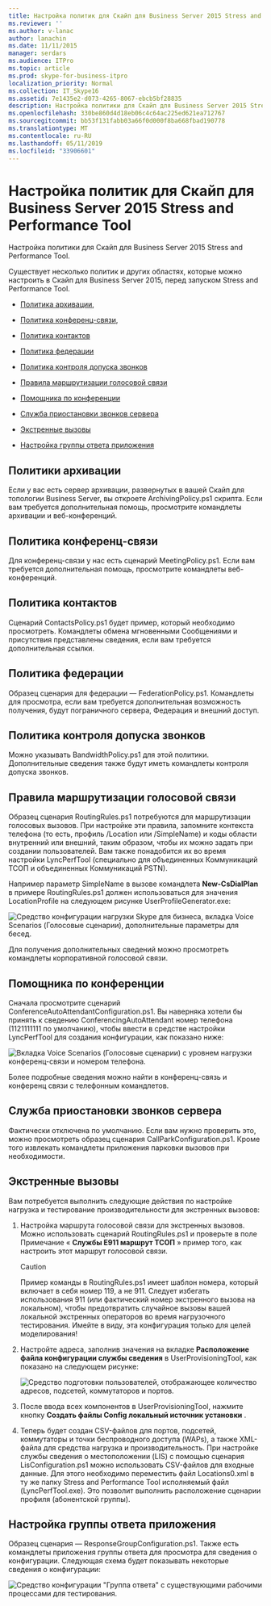 ```yaml
---
title: Настройка политик для Скайп для Business Server 2015 Stress and Performance Tool
ms.reviewer: ''
ms.author: v-lanac
author: lanachin
ms.date: 11/11/2015
manager: serdars
ms.audience: ITPro
ms.topic: article
ms.prod: skype-for-business-itpro
localization_priority: Normal
ms.collection: IT_Skype16
ms.assetid: 7e1435e2-d073-4265-8067-ebcb5bf28835
description: Настройка политики для Скайп для Business Server 2015 Stress and Performance Tool.
ms.openlocfilehash: 330be860d4d18eb06c4c64ac225ed621ea712767
ms.sourcegitcommit: bb53f131fabb03a66f0d000f8ba668fbad190778
ms.translationtype: MT
ms.contentlocale: ru-RU
ms.lasthandoff: 05/11/2019
ms.locfileid: "33906601"
---
```

# <a name="configuring-policies-for-the-skype-for-business-server-2015-stress-and-performance-tool"></a>Настройка политик для Скайп для Business Server 2015 Stress and Performance Tool
 
Настройка политики для Скайп для Business Server 2015 Stress and Performance Tool.
  
Существует несколько политик и других областях, которые можно настроить в Скайп для Business Server 2015, перед запуском Stress and Performance Tool.
  
- [Политика архивации](configuring-policies.md#ArchivingPolicy),
    
- [Политика конференц-связи](configuring-policies.md#ConferencingPolicy),
    
- [Политика контактов](configuring-policies.md#ContactsPolicy)
    
- [Политика федерации](configuring-policies.md#FederationPolicy)
    
- [Политика контроля допуска звонков](configuring-policies.md#CACPolicy)
    
- [Правила маршрутизации голосовой связи](configuring-policies.md#VoiceRoutingRules)
    
- [Помощника по конференции](configuring-policies.md#ConfAttendantApp)
    
- [Служба приостановки звонков сервера](configuring-policies.md#ServerCallParkServ)
    
- [Экстренные вызовы](configuring-policies.md#EmergencyCalls)
    
- [Настройка группы ответа приложения](configuring-policies.md#ConfigResponseGroupApp)
    
## <a name="archiving-policy"></a>Политики архивации
<a name="ArchivingPolicy"> </a>

Если у вас есть сервер архивации, развернутых в вашей Скайп для топологии Business Server, вы откроете ArchivingPolicy.ps1 скрипта. Если вам требуется дополнительная помощь, просмотрите командлеты архивации и веб-конференций.
  
## <a name="conferencing-policy"></a>Политика конференц-связи
<a name="ConferencingPolicy"> </a>

Для конференц-связи у нас есть сценарий MeetingPolicy.ps1. Если вам требуется дополнительная помощь, просмотрите командлеты веб-конференций.
  
## <a name="contacts-policy"></a>Политика контактов
<a name="ContactsPolicy"> </a>

Сценарий ContactsPolicy.ps1 будет пример, который необходимо просмотреть. Командлеты обмена мгновенными Сообщениями и присутствия представлены сведения, если вам требуется дополнительная ссылки.
  
## <a name="federation-policy"></a>Политика федерации
<a name="FederationPolicy"> </a>

Образец сценария для федерации — FederationPolicy.ps1. Командлеты для просмотра, если вам требуется дополнительная возможность получения, будут пограничного сервера, Федерация и внешний доступ.
  
## <a name="call-admission-control-policy"></a>Политика контроля допуска звонков
<a name="CACPolicy"> </a>

Можно указывать BandwidthPolicy.ps1 для этой политики. Дополнительные сведения также будут иметь командлеты контроля допуска звонков.
  
## <a name="voice-routing-rules"></a>Правила маршрутизации голосовой связи
<a name="VoiceRoutingRules"> </a>

Образец сценария RoutingRules.ps1 потребуются для маршрутизации голосовых вызовов. При настройке эти правила, запомните контекста телефона (то есть, профиль /Location или /SimpleName) и коды области внутренний или внешний, таким образом, чтобы их можно задать при создании пользователей. Вам также понадобится их во время настройки LyncPerfTool (специально для объединенных Коммуникаций ТСОП и объединенных Коммуникаций PSTN).
  
Например параметр SimpleName в вызове командлета **New-CsDialPlan** в примере RoutingRules.ps1 должен использоваться для значения LocationProfile на следующем рисунке UserProfileGenerator.exe:
  
![Средство конфигурации нагрузки Skype для бизнеса, вкладка Voice Scenarios (Голосовые сценарии), дополнительные параметры для бесед.](../../media/59f42e4e-8f1e-4d43-9ae2-9e6026191951.png)
  
Для получения дополнительных сведений можно просмотреть командлеты корпоративной голосовой связи.
  
## <a name="conference-attendant-application"></a>Помощника по конференции
<a name="ConfAttendantApp"> </a>

Сначала просмотрите сценарий ConferenceAutoAttendantConfiguration.ps1. Вы наверняка хотели бы принять к сведению ConferencingAutoAttendant номер телефона (1121111111 по умолчанию), чтобы ввести в средстве настройки LyncPerfTool для создания конфигурации, как показано ниже:
  
![Вкладка Voice Scenarios (Голосовые сценарии) с уровнем нагрузки конференц-связи и номером телефона.](../../media/a3ea5fc0-8b3d-4842-b809-f137f470dbdc.png)
  
Более подробные сведения можно найти в конференц-связь и конференц связи с телефонным командлетов.
  
## <a name="server-call-park-service"></a>Служба приостановки звонков сервера
<a name="ServerCallParkServ"> </a>

Фактически отключена по умолчанию. Если вам нужно проверить это, можно просмотреть образец сценария CallParkConfiguration.ps1. Кроме того извлекать командлеты приложения парковки вызовов при необходимости.
  
## <a name="emergency-calls"></a>Экстренные вызовы
<a name="EmergencyCalls"> </a>

Вам потребуется выполнить следующие действия по настройке нагрузка и тестирование производительности для экстренных вызовов:
  
1. Настройка маршрута голосовой связи для экстренных вызовов. Можно использовать сценарий RoutingRules.ps1 и проверьте в поле Примечание « **Службы E911 маршрут ТСОП** » пример того, как настроить этот маршрут голосовой связи.
    
    > [!CAUTION]
    > Пример команды в RoutingRules.ps1 имеет шаблон номера, который включает в себя номер 119, а не 911. Следует избегать использования 911 (или фактический номер экстренного вызова на локальном), чтобы предотвратить случайное вызовы вашей локальной экстренных операторов во время нагрузочного тестирования. Имейте в виду, эта конфигурация только для целей моделирования! 
  
2. Настройте адреса, заполнив значения на вкладке **Расположение файла конфигурации службы сведения** в UserProvisioningTool, как показано на следующем рисунке:
    
     ![Средство подготовки пользователей, отображающее количество адресов, подсетей, коммутаторов и портов.](../../media/ebe85a0c-750f-4301-97d4-d158a40ea98a.png)
  
3. После ввода всех компонентов в UserProvisioningTool, нажмите кнопку **Создать файлы Config локальный источник установки** .
    
4. Теперь будет создан CSV-файлов для портов, подсетей, коммутаторы и точки беспроводного доступа (WAPs), а также XML-файла для средства нагрузка и производительность. При настройке службы сведения о местоположении (LIS) с помощью сценария LisConfiguration.ps1 можно использовать CSV-файлов для входные данные. Для этого необходимо переместить файл Locations0.xml в ту же папку Stress and Performance Tool исполняемый файл (LyncPerfTool.exe). Это позволит выполнить расположение сценарии профиля (абонентской группы).
    
## <a name="configuring-response-group-application"></a>Настройка группы ответа приложения
<a name="ConfigResponseGroupApp"> </a>

Образец сценария — ResponseGroupConfiguration.ps1. Также есть командлеты приложения группы ответа для просмотра для сведения о конфигурации. Следующая схема будет показывать некоторые сведения о конфигурации:
  
![Средство конфигурации "Группа ответа" с существующими рабочими процессами для тестирования.](../../media/e218a345-4813-4332-8cff-b48de05017ef.jpg)
  

